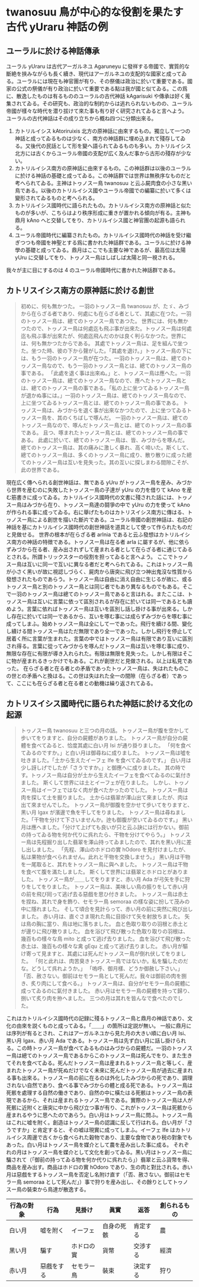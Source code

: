 # twanosuu 鳥が中心的な役割を果たす古代 yUraru 神話の例

## ユーラルに於ける神話傳承

ユーラル yUraru は古代アーガルネユ Agaruneyu に發祥する帝國で、實質的な斷絶を挾みながらも長く續き、現代はアーガルネユの支配的な國家と成ってゐる。ユーラルには現在も神官團が有り、その祭儀は政治に於いて重要である。國家の公式の祭儀が有り政治に於いて重要である點は我が國と似てゐる。この爲に、散逸したものは有るもののユーラルの古代神話 kAgarisuki や傳承は好く蒐集されてゐる。その研究も、政治的な制約からは逃れられないものの、ユーラル帝國が樣々な時代を潜り拔けて來た事も有り好く研究されてゐると言へよう。
ユーラルの古代神話はその成り立ちから概ね四つに分類出來る。

1. カトリルイシス kAtoriruixis 北方の原神話に由來するもの。獨立して一つの神話と成ってゐるものは少なく、南方の神話群に埋め込まれて殘存してゐる。又後代の民話として形を變へ語られてゐるものも多い。カトリルイシス北方には古くからユーラル帝國の支配が広く及んだ事から古形の殘存が少ない。
1. カトリルイシス南方の原神話に由來するもの。この神話群は以後のユーラルに於ける神話の基礎と成ってゐる。この神話群では世界は無秩序なものだと考へられてゐる。主神はトヮノスー鳥 twanosuu と云ふ屍肉食の小さな黑い鳥である。以後のカトリルイシス國やユーラル帝國での編纂に於いて多くは變形されてゐるものと考へられる。
1. カトリルイシス國時代に語られたもの。カトリルイシス南方の原神話と似たものが多いが、こちらはより秩序形成に重きが置かれる傾向が有る。主神も鼎月 kAno へと交替してをり、カトリルイシス國と神官團の起源も語られる。
1. ユーラル帝國時代に編纂されたもの。カトリルイシス國時代の神話を受け繼ぎつつも帝國を神聖とする爲に書かれた神話群である。ユーラルに於ける神學の基礎と成ってゐる。鼎月はここでも主要な神であるが、最高位は太陽 yUru に交替してをり、トヮノスー鳥はしばしば太陽と同一視される。

我々が主に目にするのは 4 のユーラル帝國時代に書かれた神話群である。

## カトリスイシス南方の原神話に於ける創世

> 初めに、何も無かつた。
> 一羽のトヮノスー鳥 twanosuu が、たゞ、みづから在らざる者であり、何處にも在らざる者として、其處に在つた。一羽のトヮノスー鳥は、總てのトヮノスー鳥であつた。
> 世界には、何も無かつたので、トヮノスー鳥は何處迄も飛ぶ事が出來た。トヮノスー鳥は何處迄も飛ぶ事が出來たが、何處迄飛んだのかは良く判らなかつた。世界には、何も無かつたからである。
> 其處でトヮノスー鳥は、足を組んで坐つた。坐つた時、彼の下から聲がした。「其處を退け。」トヮノスー鳥の下には、もう一羽のトヮノスー鳥が在つた。一羽のトヮノスー鳥は、總てのトヮノスー鳥なので、もう一羽のトヮノスー鳥とは、總てのトヮノスー鳥の事である。
> 「此處を退く事は出來ぬ。」と、トヮノスー鳥は應へた。一羽のトヮノスー鳥は、總てのトヮノスー鳥なので、應へたトヮノスー鳥とは、總てのトヮノスー鳥の事である。「私の上に坐つてゐるトヮノスー鳥が退かぬ事には。」一羽のトヮノスー鳥は、總てのトヮノスー鳥なので、上に坐つてゐるトヮノスー鳥とは、總てのトヮノスー鳥の事である。
> トヮノスー鳥は、みづからを退く事が出來なかつたので、上に坐つてゐるトヮノスー鳥を、其のくちばしで啄んだ。
> 一羽のトヮノスー鳥は、總てのトヮノスー鳥なので、啄んだトヮノスー鳥とは、總てのトヮノスー鳥の事である。
> 且つ、啄まれたトヮノスー鳥とは、總てのトヮノスー鳥の事である。
> 此處に於いて、總てのトヮノスー鳥は、皆、みづからを啄んだ。總てのトヮノスー鳥は、其の痛みに激しく暴れ、高く啼いた。斯くして、總てのトヮノスー鳥は、多くのトヮノスー鳥に成り、散り散りに成った總てのトヮノスー鳥は互いを見失った。其の互いに探しまわる間隙こそが、此の世界である。

現在広く傳へられる創世神話は、無である yUru がトヮノスー鳥を産み、みづから世界を産むのに失敗したトヮノスー鳥の子達が yUru の力を借りて kAno を産む筋書きに成ってゐる。カトリルイシス國時代の文書に殘された話には、トヮノスー鳥はみづから在り、トヮノスー鳥達の鬪爭の中で yUru の力を使って kAno が作られる事に成ってゐる。右に舉げたものはカトリスイシス南方に傳はる、トヮノスー鳥による創世を描いた斷片である。ユーラル帝國の創世神話は、右記の神話を基にカトリルイシス國時代の創世神話を道具として使って作られたものだと見做せる。
世界の根本が在らざる者 arInia であると云ふ發想はカトリルイシス南方の神話の特徴である。トヮノスー鳥は在る者 arIa に屬するが、他に依らずみづから在る者、産み出されずして産まれる者として在らざる者に通じてゐるとされる。所謂トリックスターの役割を担ってゐると言へよう。
ここでトヮノスー鳥は互いに同一で互いに異なる者だと考へられてゐる。これはトヮノスー鳥が小さく黑いが故に視認しづらく、屍肉から唐突に飛び立つ神出鬼沒な性質から發想されたものであらう。トヮノスー鳥は自由に消え自由に生じるが故に、或るトヮノスー鳥と別のトヮノスー鳥とは同じ者でもあり異なるものでもある。そこで一羽のトヮノスー鳥は總てのトヮノスー鳥であると言はれる。またここは、トヮノスー鳥は互いに言葉に依って區別されるが存在に於いては同一であるとも讀めよう。言葉に依ればトヮノスー鳥は互いを區別し話し掛ける事が出來る。しかし存在に於いては同一であるから、互いを啄む事には成らずみづからを啄む事に成ってしまふ。始めトヮノスー鳥は全にして一であった。飛行を續ける間、變化し續ける間トヮノスー鳥はただ無限であり全一であった。しかし飛行を停止して居着く所に言葉が生まれた。言葉の中ではトヮノスー鳥は有限であり互いに區別され得る。言葉に從ってみづからを啄んだトヮノスー鳥は互いを啄む事に成り、無限な存在に有限が導き入れられた。有限は無限を見失った。しかし有限はそこに物が産まれるきっかけでもある。これが創世だと見做される。以上は私見であった。
在らざる者と在る者との矛盾であったトヮノスー鳥は、失はれたものこの世との矛盾へと換はる。この世は失はれた全一の間隙（在らざる者）であって、ここにも在らざる者と在る者との動機は繰り返されてゐる。

## カトリスイシス國時代に語られた神話に於ける文化の起源

> トヮノスー鳥 twanosuu と三つの月の話。
> トヮノスー鳥が腹を空かして步いてをりますと、自分の屍體がありました。
> トヮノスー鳥が自分の屍體を食べてゐると、恰度其處に白い月 Isi が通り掛りました。
> 「何を食べてゐるのですか。」と白い月は御尋ねに成りました。
> トヮノスー鳥は噓を吐きました。「土から生えたイーフェ Ife を食べてゐるのです。」
> 白い月は少し訝しげでしたが「さうですか。」と御應へに成りました。
> 其の時です。トヮノスー鳥は自分が土から生えたイーフェを食べてゐるのに氣付きました。
> 斯くして世界には土とイーフェが在りました。
> しかし、トヮノスー鳥はイーフェではなく肉が食べたかったのでした。
> トヮノスー鳥は肉を探して土を掘りました。
> 土からは翡翠が澤山出て來ましたが、肉は出て來ませんでした。
> トヮノスー鳥が御腹を空かせて步いてをりますと、黑い月 Igax が濱邊で魚を干してをりました。
> トヮノスー鳥は尋ねました。「干物を分けて下さいませんか。迚も御腹が空いてゐるのです。」
> 黑い月は應へました。「分けて上げても良いが只と云ふ訣には行かない。御前の持ってゐる物を何か代りに呉れたら、干物を分けてやらう。」
> トヮノスー鳥は先程掘り出した翡翠を澤山持ってゐましたので、其れを黑い月に差し出しました。
> 「先程、澤山のホドロの實 hOdoro を見付けましたが、私は果物が食べられません。此れと干物を交換しませう。」
> 黑い月は干物を一尾取ると、其れをトヮノスー鳥に與へました。
> トヮノスー鳥は干物を食べて腹を滿たしました。
> 斯くして世界には翡翠とホドロとがありました。
> トヮノスー鳥が＿＿してをりますと、赤い月 Ada が弓矢を手に狩りをしてをりました。
> トヮノスー鳥は、美味しい鳥の振りをして赤い月の前を飛び囘って逃げ去る惡戲を思ひ付きました。
> トヮノスー鳥は赤土を捏ね、其れで身を飾り、セモラー鳥 semoraa の樣な姿に扮して茂みの中に隱れました。
> そして頃合を見計らって、赤い月の前に突然に飛び出しました。
> 赤い月は、直ぐさま現れた鳥に目掛けて矢を射放ちました。
> 矢は鳥の胸に當り、鳥は地に落ちました。
> 血と色取り取りの羽根と赤土とが邊りに飛び散りました。
> 血を浴びて飛び散った色取り取りの羽根は、幾百もの樣々な鳥 mito と成って逃げ去りました。
> 血を浴びて飛び散った赤土は、幾百もの樣々な禽 gEqu と成って逃げ去りました。
> 赤い月が驅け寄って見ますと、其處には死んだトヮノスー鳥が倒れ伏してをりました。
> 「何と此れは、肉苦臭きトヮノスー鳥ではないか。私を騙したのだな。どうして呉れようか。」
> 「嗚呼、御月樣、どうか御赦し下さい。」
> 「否、赦さない。御前はセモラー鳥として死んだ。我々は御前の肉を捌き、炙り肉にして食べる。」
> トヮノスー鳥は、自分がセモラー鳥の屍體に成ってゐるのに氣付きました。
> 赤い月はセモラー鳥の屍體を持って歸り、捌いて炙り肉を拵へました。
> 三つの月は其れを皆んなで食べたのでした。

これはカトリルイシス國時代の記録に殘るトヮノスー鳥と鼎月の神話であり、文化の由來を説くものと成ってゐる。「＿＿」の箇所は定説が無い。
一般に鼎月には序列が有るとされ、これはアーガルネユから見た月の大きい順に白い月 Isi、黑い月 Igax、赤い月 Ada である。トヮノスー鳥は先ず白い月に話し掛けられる。この時トヮノスー鳥が食べてゐるものはみづからの屍體だ。一羽のトヮノスー鳥は總てのトヮノスー鳥であるからこのトヮノスー鳥は死んでをり、また生きてそれを食べてゐる。死んだトヮノスー鳥は産まれるトヮノスー鳥と等しく、産まれたトヮノスー鳥が死ぬだけでなく未來に死んだトヮノスー鳥が過去に産まれる事も出來る。トヮノスー鳥の前に在るのは外化したみづからの死であり、調理されない自然であり、食べる事でみづからの體と成る死である。トヮノスー鳥は死骸を處理する自然の働きであり、自然の中に橫たはる死骸はトヮノスー鳥の表現であるから、それは産まれるトヮノスー鳥である。實際のトヮノスー鳥は人が死骸に近附くと唐突に中から飛び立つ事が有り、これがトヮノスー鳥は死骸から産まれるやうに思へたのであらう。白い月はトヮノスー鳥に問ふ。トヮノスー鳥はこれに嘘を附く。創造はトヮノスー鳥の認識に反して行はれる。白い月が「さうですか」と肯定すると、その嘘は現實に成ってしまふ。イーフェ Ife はカトリルイシス周邊で古くから食べられた穀物であり、主要な食物であり税の對象でもあった。白い月はトヮノスー鳥を媒介として農を産み出した事に成る。
それぞれの月はトヮノスー鳥を媒介として文化を創ってゐる。黑い月はトヮノスー鳥に騙されて（「御前の持ってゐる物を何か代りに呉れたら」）翡翠と云ふ貨幣を得、商品を産み出す。商品はホドロの實 hOdoro であり、生の肉と對比される。赤い月は惡戲をするトヮノスー鳥を否定し名附け直す（「否、赦さない。御前はセモラー鳥 semoraa として死んだ」）事で狩りを産み出し、その餘りとしてトヮノスー鳥の裝束から鳥達が散逸する。

| 行為の對象 | 行為       | 見掛け     | 眞實       | 返答     | 創られるもの |
| ---------- | ---------- | ---------- | ---------- | -------- | ------------ |
| 白い月     | 嘘を附く   | イーフェ   | 自身の死骸 | 肯定する | 農           |
| 黑い月     | 騙す       | ホドロの實 | 貨幣       | 交渉する | 經濟         |
| 赤い月     | 惡戲をする | セモラー鳥 | 裝束       | 決定する | 狩り         |
